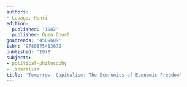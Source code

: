 ```yaml
---
authors:
- Lepage, Henri
edition:
  published: '1982'
  publisher: Open Court
goodreads: '4509689'
isbn: '9780875483672'
published: '1978'
subjects:
- political-philosophy
- liberalism
title: 'Tomorrow, Capitalism: The Economics of Economic Freedom'
---
```


